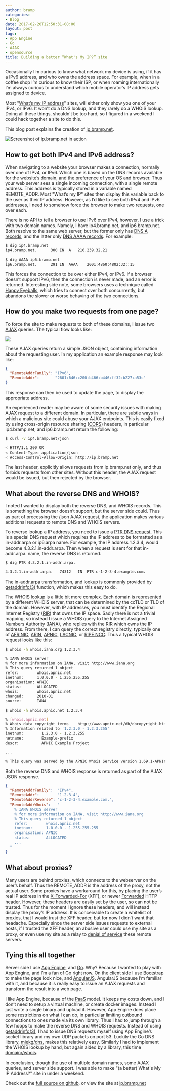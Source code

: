 ```yaml
---
author: bramp
categories:
- Blog
date: 2017-02-20T12:50:31-08:00
layout: post
tags:
- App Engine
- Go
- AJAX
- opensource
title: Building a better “What's My IP?” site
---
```


Occasionally I’m curious to know what network my device is using, if it has a IPv6 address, and who owns the address space. For example, when in a coffee shop I’m curious to know their ISP, or when roaming internationally I’m always curious to understand which mobile operator’s IP address gets assigned to device.

Most "[What’s my IP address](https://www.google.com/search?q=What’s+my+IP+address)" sites, will either only show you one of your IPv4, or IPv6. It won’t do a DNS lookup, and they rarely do a WHOIS lookup.  Doing all these things, shouldn’t be too hard, so I figured in a weekend I could hack together a site to do this.

This blog post explains the creation of [ip.bramp.net](http://ip.bramp.net).

<div class="text-center">
  <img src="screenshot.png" alt="Screenshot of ip.bramp.net in action"></img>
</div>

## How to get both IPv4 and IPv6 address?

When navigating to a website your browser makes a connection, normally over one of IPv4, or IPv6. Which one is based on the DNS records available for the website’s domain, and the preference of your OS and browser. Thus your web server sees a single incoming connection, with a single remote address. This address is typically stored in a variable named REMOTE_ADDR. Most "What’s my IP" sites then display this variable back to the user as their IP address. However, as I’d like to see both IPv4 and IPv6 addresses, I need to somehow force the browser to make two requests, one over each.

There is no API to tell a browser to use IPv6 over IPv4, however, I use a trick with two domain names. Namely, I have ip4.bramp.net, and ip6.bramp.net. Both resolve to the same web server, but the former only has [DNS A records](https://tools.ietf.org/html/rfc1035), and the latter only [DNS AAAA records](https://tools.ietf.org/html/rfc3596). For example:

```bash
$ dig ip4.bramp.net
ip4.bramp.net.		300	IN	A	216.239.32.21

$ dig AAAA ip6.bramp.net
ip6.bramp.net.		291	IN	AAAA	2001:4860:4802:32::15
```

This forces the connection to be over either IPv4, or IPv6. If a browser doesn’t support IPv6, then the connection is never made, and an error is returned. Interesting side note, some browsers uses a technique called [Happy Eyeballs](https://en.wikipedia.org/wiki/Happy_Eyeballs), which tries to connect over both concurrently, but abandons the slower or worse behaving of the two connections.

## How do you make two requests from one page?

To force the site to make requests to both of these domains, I issue two [AJAX](https://en.wikipedia.org/wiki/Ajax_(programming)) queries. The typical flow looks like:

<div class="text-center">
  <object data="diagram.svg" type="image/svg+xml" height="364" width="583" alt="diagram of AJAX calls">
    <img src="diagram.png" />
  </object>
</div>

<!--
```
user->ip.bramp.net: GET /
ip.bramp.net->user: <html...>
user->ip4.bramp.net: GET ip4.bramp.net/json
ip4.bramp.net->user: {address: 1.2.3.4}
user->ip6.bramp.net: GET ip6.bramp.net/json
ip6.bramp.net->user: {address: 2001:db8::1}
```
-->

These AJAX queries return a simple JSON object, containing information about the requesting user. In my application an example response may look like:

```json
{
  "RemoteAddrFamily": "IPv6",
  "RemoteAddr":       "2601:646:c200:b466:b446:ff32:b227:a53c"
}
```

This response can then be used to update the page, to display the appropriate address.

An experienced reader may be aware of some security issues with making AJAX request to a different domain. In particular, there are subtle ways in which a malicious site could abuse your AJAX endpoints. This is easily fixed by using cross-origin resource sharing ([CORS](https://en.wikipedia.org/wiki/Cross-origin_resource_sharing)) headers, in particular ip4.bramp.net, and ip6.bramp.net return the following:

```bash
$ curl -v ip4.bramp.net/json

< HTTP/1.1 200 OK
< Content-Type: application/json
< Access-Control-Allow-Origin: http://ip.bramp.net
```

The last header, explicitly allows requests from ip.bramp.net only, and thus forbids requests from other sites. Without this header, the AJAX request would be issued, but then rejected by the browser.

## What about the reverse DNS and WHOIS?

I noted I wanted to display both the reverse DNS, and WHOIS records. This is something the browser doesn’t support, but the server side could. Thus as part of processing the /json AJAX request, the application makes various additional requests to remote DNS and WHOIS servers.

To reverse lookup a IP address, you need to issue a [PTR DNS request](https://tools.ietf.org/html/rfc1035). This is a special DNS request which requires the IP address to be formatted as a in-addr.arpa or ip6.arpa name. For example, the IP address 1.2.3.4, would become 4.3.2.1.in-addr.arpa. Then when a request is sent for that in-addr.arpa. name, the reverse DNS is returned.

```bash
$ dig PTR 4.3.2.1.in-addr.arpa.

4.3.2.1.in-addr.arpa.	74312	IN	PTR	c-1-2-3-4.example.com.
```

The in-addr.arpa transformation, and lookup is commonly provided by [getaddrinfo(3)](https://linux.die.net/man/3/getaddrinfo) function, which makes this easy to do.

The WHOIS lookup is a little bit more complex. Each domain is represented by a different WHOIS server, that can be determined by the ccTLD or TLD of the domain. However, with IP addresses, you must identify the Regional Internet Registry ([RIR](https://en.wikipedia.org/wiki/Regional_Internet_registry)) that owns the IP space. Sadly there is not a trivial mapping, so instead I issue a WHOIS query to the Internet Assigned Numbers Authority ([IANA](https://en.wikipedia.org/wiki/Internet_Assigned_Numbers_Authority)), who replies with the RIR which owns the IP address. From there, I can query the correct registry directly, typically one of [AFRINIC](https://en.wikipedia.org/wiki/AFRINIC), [ARIN](https://en.wikipedia.org/wiki/American_Registry_for_Internet_Numbers), [APNIC](https://en.wikipedia.org/wiki/Asia-Pacific_Network_Information_Centre), [LACNIC](https://en.wikipedia.org/wiki/Latin_America_and_Caribbean_Network_Information_Centre), or [RIPE NCC](https://en.wikipedia.org/wiki/R%C3%A9seaux_IP_Europ%C3%A9ens_Network_Coordination_Centre). Thus a typical WHOIS request looks like this:

```bash
$ whois -h whois.iana.org 1.2.3.4

% IANA WHOIS server
% for more information on IANA, visit http://www.iana.org
% This query returned 1 object
refer:        whois.apnic.net
inetnum:      1.0.0.0 - 1.255.255.255
organisation: APNIC
status:       ALLOCATED
whois:        whois.apnic.net
changed:      2010-01
source:       IANA
```

```bash
$ whois -h whois.apnic.net 1.2.3.4

% [whois.apnic.net]
% Whois data copyright terms    http://www.apnic.net/db/dbcopyright.html
% Information related to '1.2.3.0 - 1.2.3.255'
inetnum:        1.2.3.0 - 1.2.3.255
netname:        Example-prefix
descr:          APNIC Example Project

...

% This query was served by the APNIC Whois Service version 1.69.1-APNICv1r0
```

Both the reverse DNS and WHOIS response is returned as part of the AJAX JSON response.

```json
{
  "RemoteAddrFamily":  "IPv4",
  "RemoteAddr":        "1.2.3.4",
  "RemoteAddrReverse": "c-1-2-3-4.example.com.",
  "RemoteAddrWhois":   "
    % IANA WHOIS server
    % for more information on IANA, visit http://www.iana.org
    % This query returned 1 object
    refer:        whois.apnic.net
    inetnum:      1.0.0.0 - 1.255.255.255
    organisation: APNIC
    status:       ALLOCATED
    ...
  "
}
```

## What about proxies?

Many users are behind proxies, which connects to the webserver on the user’s behalf. Thus the REMOTE_ADDR is the address of the proxy, not the actual user.  Some proxies have a workaround for this, by placing the user’s real IP address in the [X-Forwarded-For](https://en.wikipedia.org/wiki/X-Forwarded-For) (XFF), or newer [Forwarded](https://tools.ietf.org/html/rfc7239) HTTP header. However, these headers are easily set by the user, so can not be trusted. Thus for the moment I ignore these headers, and will instead display the proxy’s IP address. It is conceivable to create a whitelist of proxies, that I would trust the XFF header, but for now I didn’t want that headache. Especially since the server side issues requests to external hosts, if I trusted the XFF header, an abusive user could use my site as a proxy, or even use my site as a relay to [denial of service](https://en.wikipedia.org/wiki/Denial-of-service_attack) these remote servers.

## Tying this all together

Server side I use [App Engine](https://cloud.google.com/appengine/), and [Go](https://golang.org/). Why? Because I wanted to play with App Engine, and I’m a fan of Go right now. On the client side I use [Bootstrap](http://getbootstrap.com) to make the page look nice, and [AngularJS](https://angularjs.org). AngularJS because I’m familiar with it, and because it is really easy to issue an AJAX requests and transform the result into a web page.

I like App Engine, because of the [PaaS](https://en.wikipedia.org/wiki/Platform_as_a_service) model. It keeps my costs down, and I don’t need to setup a virtual machine, or create docker images. Instead I just write a single binary and upload it. However, App Engine does place some restrictions on what I can do, in particular limiting outbound connections to ones made via its own library. Thus I had to jump through a few hoops to make the reverse DNS and WHOIS requests. Instead of using [getaddrinfo(3)](https://linux.die.net/man/3/getaddrinfo), I had to issue DNS requests myself using App Engine’s socket library and my own UDP packets on port 53. Luckily the Go DNS library, [miekg/dns](https://github.com/miekg/dns), makes this relatively easy.  Similarly I had to implement the WHOIS lookup by hand, but again aided by a library, this time [domainr/whois](https://github.com/domainr/whois).

In conclusion, though the use of multiple domain names, some AJAX queries, and server side support. I was able to make "(a better) What's My IP Address?" site in under a weekend.

Check out the [full source on github](https://github.com/bramp/myip), or view the site at [ip.bramp.net](http://ip.bramp.net/)

